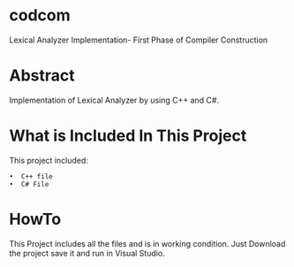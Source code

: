 # codcom
  Lexical Analyzer Implementation- First Phase of Compiler Construction


# Abstract
  Implementation of  Lexical Analyzer  by using C++ and C#.


# What is Included In This Project
  This project included:

    •  C++ file
    •  C# File

# HowTo
  This Project includes all the files and is in working condition. Just Download the project save it and run in Visual Studio.
